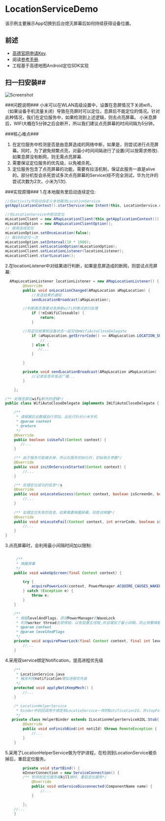 # LocationServiceDemo

该示例主要展示App切换到后台熄灭屏幕后如何持续获得设备位置。

## 前述 ##
- [高德官网申请Key](http://lbs.amap.com/dev/#/).
- 阅读[参考手册](http://a.amap.com/lbs/static/unzip/Android_Map_Doc/index.html).
- 工程基于高德地图Android定位SDK实现

## 扫一扫安装##
![Screenshot]( https://raw.githubusercontent.com/amap-demo/android-service-location/master/LocationServiceDemo/apk/1477653836.png)  


###问题说明###
小米可以在WLAN高级设置中，设置在息屏情况下关闭wifi，（如果设备手机流量关闭）导致在亮屏时可以定位，息屏后不能定位的情况。针对此种情况，我们在定位服务中，如果检测到上述逻辑，则去点亮屏幕。
小米息屏后，WIFI大概在5分钟之后会断开，所以我们建议点亮屏幕的时间间隔为5分钟。

###核心难点###
1. 在定位服务中检测是否是由息屏造成的网络中断，如果是，则尝试进行点亮屏幕。同时，为了避免频繁点亮，对最小时间间隔进行了设置(可以按需求修改).
如果息屏没有断网，则无需点亮屏幕.
2. 需要保证定位服务的优先级，以免被杀死。
3. 定位服务包含了点亮屏幕的功能，需要有拉活机制，保证此服务一直是alive的。部分机型会杀死尝试多次点亮屏幕的Service(经不完全测试，华为允许的尝试次数为2次，小米为1次).

###实现原理###
1.在本地服务里启动连续定位:
```java
//在activity中启动自定义本地服务LocationService
getApplicationContext().startService(new Intent(this, LocationService.class));

//在LocationService中启动定位
mLocationClient = new AMapLocationClient(this.getApplicationContext());
mLocationOption = new AMapLocationClientOption();
// 使用连续定位
mLocationOption.setOnceLocation(false);
// 每10秒定位一次
mLocationOption.setInterval(10 * 1000);
mLocationClient.setLocationOption(mLocationOption);
mLocationClient.setLocationListener(locationListener);
mLocationClient.startLocation();
```
2.在locationListener中对结果进行判断，如果是息屏造成的断网，则尝试点亮屏幕:
```java
  AMapLocationListener locationListener = new AMapLocationListener() {
        @Override
        public void onLocationChanged(AMapLocation aMapLocation) {
            //发送结果的通知
            sendLocationBroadcast(aMapLocation);

	    //判断是否需要对息屏断wifi的情况进行处理
            if (!mIsWifiCloseable) {
                return;
            }

	    //将定位结果和设备状态一起交给mWifiAutoCloseDelegate
            if (aMapLocation.getErrorCode() == AMapLocation.LOCATION_SUCCESS) {
                //...
            } else {
               //...
            }

        }

        private void sendLocationBroadcast(AMapLocation aMapLocation) {
            //记录信息并发送广播...
        }

    };

/** 处理息屏后wifi断开的逻辑*/
public class WifiAutoCloseDelegate implements IWifiAutoCloseDelegate {

    /**
     * 请根据后台数据自行添加。此处只针对小米手机
     * @param context
     * @return
     */
    @Override
    public boolean isUseful(Context context) {
       //...
    }

    /** 由于服务可能被杀掉，所以在服务初始化时，初始相关参数*/
    @Override
    public void initOnServiceStarted(Context context) {
        //...
    }

    /** 处理定位成功的信息*/s
    @Override
    public void onLocateSuccess(Context context, boolean isScreenOn, boolean isMobileable) {
        //...
    }
	
    /** 处理定位失败的信息。如果需要唤醒屏幕，则尝试唤醒*/
    @Override
    public void onLocateFail(Context context, int errorCode, boolean isScreenOn, boolean isWifiable) {
        //...
    }
}
```

3.点亮屏幕时，会利用最小间隔时间加以限制:
```java

     /**
     * 唤醒屏幕
     */
    public void wakeUpScreen(final Context context) {

        try {
            acquirePowerLock(context, PowerManager.ACQUIRE_CAUSES_WAKEUP | PowerManager.SCREEN_DIM_WAKE_LOCK);
        } catch (Exception e) {
            throw e;
        }
    }

    /**
     * 根据levelAndFlags，获得PowerManager的WaveLock
     * 利用worker thread去获得锁，以免阻塞主线程,并且增加了最小间隔，防止频繁唤醒
     * @param context
     * @param levelAndFlags
     */
    private void acquirePowerLock(final Context context, final int levelAndFlags) {
        //...
    }
```

4.采用双service绑定Notification，提高进程优先级
```java
    /**
     * LocationService.java
     * 触发利用notification增加进程优先级
     */
    protected void applyNotiKeepMech() {
        //...
    }

    /* LocationHelperService
     * binder中的回调用于绑定和LocatioService一样的NotificationId，并stopForeground使通知隐藏
     */
   private class HelperBinder extends ILocationHelperServiceAIDL.Stub{
        @Override
        public void onFinishBind(int notiId) throws RemoteException {
            //...
        }
    }

```

5.采用了LocationHelperService做为守护进程，在检测到LocationService被杀掉后，重启定位服务。
```java
        private void startBind() {
        mInnerConnection = new ServiceConnection() {
	    /** 检测到定位服务被kill掉时，重启定位服务*/
            @Override
            public void onServiceDisconnected(ComponentName name) {
                //...
            }

        };
	//...
    }
```
